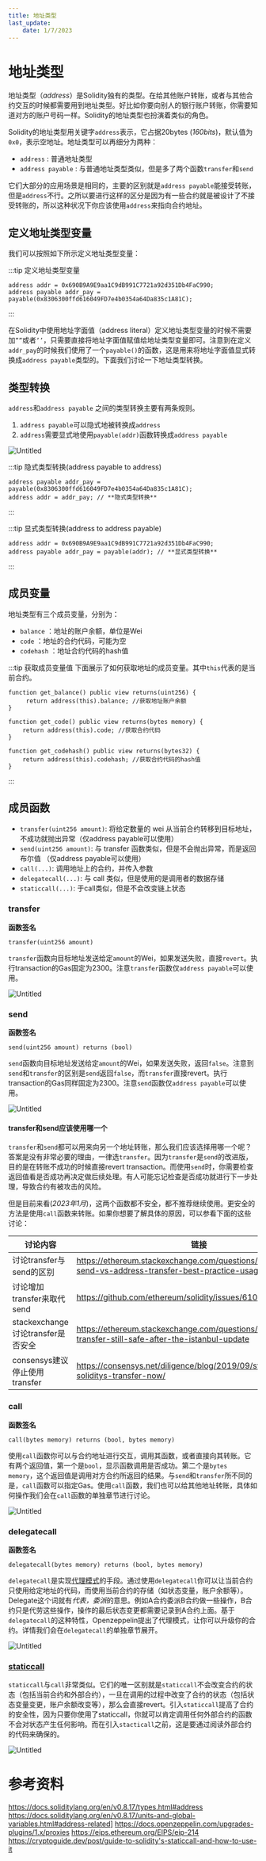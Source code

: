 ```yaml
---
title: 地址类型
last_update:
    date: 1/7/2023
---
```


# 地址类型

地址类型（*address*）是Solidity独有的类型。在给其他账户转账，或者与其他合约交互的时候都需要用到地址类型。好比如你要向别人的银行账户转账，你需要知道对方的账户号码一样。Solidity的地址类型也扮演着类似的角色。

Solidity的地址类型用关键字`address`表示，它占据20bytes (*160bits*)，默认值为`0x0`，表示空地址。地址类型可以再细分为两种：

- `address` : 普通地址类型
- `address payable` : 与普通地址类型类似，但是多了两个函数`transfer`和`send`

它们大部分的应用场景是相同的，主要的区别就是`address payable`能接受转账，但是`address`不行。之所以要进行这样的区分是因为有一些合约就是被设计了不接受转账的，所以这种状况下你应该使用`address`来指向合约地址。

## 定义地址类型变量

我们可以按照如下所示定义地址类型变量：

:::tip 定义地址类型变量
```solidity
address addr = 0x690B9A9E9aa1C9dB991C7721a92d351Db4FaC990;
address payable addr_pay = payable(0x8306300ffd616049FD7e4b0354a64Da835c1A81C);
```
:::

在Solidity中使用地址字面值（address literal）定义地址类型变量的时候不需要加`””`或者`’’`，只需要直接将地址字面值赋值给地址类型变量即可。注意到在定义`addr_pay`的时候我们使用了一个`payable()`的函数，这是用来将地址字面值显式转换成`address payable`类型的。下面我们讨论一下地址类型转换。

## 类型转换

`address`和`address payable` 之间的类型转换主要有两条规则。

1. `address payable`可以隐式地被转换成`address`
2. `address`需要显式地使用`payable(addr)`函数转换成`address payable`

![Untitled](assets/address/Untitled.png)

:::tip 隐式类型转换(address payable to address) 
```solidity
address payable addr_pay = payable(0x8306300ffd616049FD7e4b0354a64Da835c1A81C);
address addr = addr_pay; // **隐式类型转换**
```
:::

:::tip 显式类型转换(address to address payable)
```solidity
address addr = 0x690B9A9E9aa1C9dB991C7721a92d351Db4FaC990;
address payable addr_pay = payable(addr); // **显式类型转换**
```
:::

## 成员变量

地址类型有三个成员变量，分别为：

- `balance`    ：地址的账户余额，单位是Wei
- `code`         ：地址的合约代码，可能为空
- `codehash` ：地址合约代码的hash值

:::tip 获取成员变量值 
下面展示了如何获取地址的成员变量。其中`this`代表的是当前合约。

```solidity
function get_balance() public view returns(uint256) {
     return address(this).balance; //获取地址账户余额
}

function get_code() public view returns(bytes memory) {
    return address(this).code; //获取合约代码
}

function get_codehash() public view returns(bytes32) {
    return address(this).codehash; //获取合约代码的hash值
}
```
:::

## 成员函数

- `transfer(uint256 amount)`: 将给定数量的 wei 从当前合约转移到目标地址，不成功就抛出异常（仅address payable可以使用）
- `send(uint256 amount)`: 与 transfer 函数类似，但是不会抛出异常，而是返回布尔值 （仅address payable可以使用）
- `call(...)`: 调用地址上的合约，并传入参数
- `delegatecall(...)`: 与 call 类似，但是使用的是调用者的数据存储
- `staticcall(...)`: 于call类似，但是不会改变链上状态

### transfer

**函数签名**

```solidity
transfer(uint256 amount)
```

`transfer`函数向目标地址发送给定`amount`的Wei，如果发送失败，直接`revert`。执行transaction的Gas固定为2300。注意`transfer`函数仅`address payable`可以使用。

![Untitled](assets/address/Untitled1.png)

### send

**函数签名**

```solidity
send(uint256 amount) returns (bool)
```

`send`函数向目标地址发送给定`amount`的Wei，如果发送失败，返回`false`。注意到`send`和`transfer`的区别是`send`返回`false`，而`transfer`直接revert。执行transaction的Gas同样固定为2300。注意`send`函数仅`address payable`可以使用。

![Untitled](assets/address/Untitled2.png)

#### transfer和send应该使用哪一个

`transfer`和`send`都可以用来向另一个地址转账，那么我们应该选择用哪一个呢？答案是没有非常必要的理由，一律选`transfer`。因为`transfer`是`send`的改进版，目的是在转账不成功的时候直接revert transaction。而使用`send`时，你需要检查返回值看是否成功再决定做后续处理。有人可能忘记检查是否成功就进行下一步处理，导致合约有被攻击的风险。

但是目前来看(*2023年1月*)，这两个函数都不安全，都不推荐继续使用。更安全的方法是使用`call`函数来转账。如果你想要了解具体的原因，可以参看下面的这些讨论：

| 讨论内容 | 链接                                                                                                      |
| --- |---------------------------------------------------------------------------------------------------------|
| 讨论transfer与send的区别 | https://ethereum.stackexchange.com/questions/19341/address-send-vs-address-transfer-best-practice-usage |
| 讨论增加transfer来取代send | https://github.com/ethereum/solidity/issues/610 |
| stackexchange讨论transfer是否安全 | https://ethereum.stackexchange.com/questions/78124/is-transfer-still-safe-after-the-istanbul-update     |
| consensys建议停止使用transfer | https://consensys.net/diligence/blog/2019/09/stop-using-soliditys-transfer-now/                         |

### call

**函数签名**

```solidity
call(bytes memory) returns (bool, bytes memory)
```

使用`call`函数你可以与合约地址进行交互，调用其函数，或者直接向其转账。它有两个返回值，第一个是`bool`，显示函数调用是否成功。第二个是`bytes memory`，这个返回值是调用对方合约所返回的结果。与`send`和`transfer`所不同的是，`call`函数可以指定Gas。使用`call`函数，我们也可以给其他地址转账，具体如何操作我们会在`call`函数的单独章节进行讨论。

![Untitled](assets/address/Untitled3.png)

### delegatecall

**函数签名**

```solidity
delegatecall(bytes memory) returns (bool, bytes memory)
```

`delegatecall`是实现[代理模式](https://docs.openzeppelin.com/upgrades-plugins/1.x/proxies)的手段。通过使用`delegatecall`你可以让当前合约只使用给定地址的代码，而使用当前合约的存储（如状态变量，账户余额等）。Delegate这个词就有*代表，委派*的意思。例如A合约委派B合约做一些操作，B合约只是代劳这些操作，操作的最后状态变更都需要记录到A合约上面。基于`delegatecall`的这种特性，Openzeppelin提出了代理模式，让你可以升级你的合约。详情我们会在`delegatecall`的单独章节展开。

![Untitled](assets/address/Untitled4.png)

### [staticcall](https://eips.ethereum.org/EIPS/eip-214)

`staticcall`与`call`非常类似。它们的唯一区别就是`staticcall`不会改变合约的状态（包括当前合约和外部合约），一旦在调用的过程中改变了合约的状态（包括状态变量变更，账户余额改变等），那么会直接revert。引入`staticcall`提高了合约的安全性，因为只要你使用了staticcall，你就可以肯定调用任何外部合约的函数不会对状态产生任何影响。而在引入`stacticall`之前，这是要通过阅读外部合约的代码来确保的。

![Untitled](assets/address/Untitled5.png)

# 参考资料

https://docs.soliditylang.org/en/v0.8.17/types.html#address
https://docs.soliditylang.org/en/v0.8.17/units-and-global-variables.html#address-related]
https://docs.openzeppelin.com/upgrades-plugins/1.x/proxies
https://eips.ethereum.org/EIPS/eip-214
https://cryptoguide.dev/post/guide-to-solidity's-staticcall-and-how-to-use-it